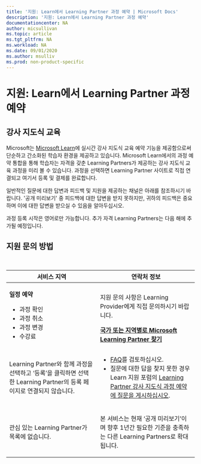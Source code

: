 ```yaml
---
title: '지원: Learn에서 Learning Partner 과정 예약 | Microsoft Docs'
description: '지원: Learn에서 Learning Partner 과정 예약'
documentationcenter: NA 
author: micsullivan
ms.topic: article
ms.tgt_pltfrm: NA
ms.workload: NA
ms.date: 09/01/2020
ms.author: msulliv
ms.prod: non-product-specific
---
```

# 지원: Learn에서 Learning Partner 과정 예약

## 강사 지도식 교육

Microsoft는 [Microsoft Learn](/learn/)에 실시간 강사 지도식 교육 예약 기능을 제공함으로써 단순하고 간소화된 학습자 환경을 제공하고 있습니다. Microsoft Learn에서의 과정 예약 통합을 통해 학습자는 자격을 갖춘 Learning Partners가 제공하는 강사 지도식 교육 과정을 미리 볼 수 있습니다. 과정을 선택하면 Learning Partner 사이트로 직접 연결되고 여기서 등록 및 결제를 완료합니다.  

일반적인 질문에 대한 답변과 피드백 및 지원을 제공하는 채널은 아래를 참조하시기 바랍니다. '공개 미리보기' 중 피드백에 대한 답변을 받지 못하지만, 귀하의 피드백은 중요하며 이에 대한 답변을 받으실 수 있음을 알아두십시오.   

과정 등록 시작은 영어로만 가능합니다. 추가 자격 Learning Partners는 다음 해에 추가될 예정입니다. 

## 지원 문의 방법

<br/>
<div>
<table style="border:0px;">
	<tr>
      <th>서비스 지역</th>
      <th>연락처 정보</th>
    </tr>
    <tbody>
        <tr>
            <td>
                <p><strong>일정 예약</strong></p>
				<ul>
					<li>과정 확인 </li>
					<li>과정 취소</li>
					<li>과정 변경</li>
					<li>수강료</li>
				</ul>
            </td>
            <td>
            <p> 지원 문의 사항은 Learning Provider에게 직접 문의하시기 바랍니다.</p>
            <a href="/learn/certifications/partners#find-a-microsoft-learning-partner-by-country"><strong>국가 또는 지역별로 Microsoft Learning Partner 찾기</strong></a>
            </td>
        </tr>
        <tr>
            <td>
                <p>Learning Partner와 함께 과정을 선택하고 ‘등록’을 클릭하면 선택한 Learning Partner의 등록 페이지로 연결되지 않습니다.</p>
			</td>
			<td>
				<ul>
					<li><a href="/learn/certifications/training-faq">FAQ</a>를 검토하십시오.</li>
					<li>질문에 대한 답을 찾지 못한 경우 Learn 지원 포럼의 <a href="https://trainingsupport.microsoft.com/en-us/iltvilt/forum">Learning Partner 강사 지도식 과정 예약에 질문을 게시하십시오</a>.
</li>
				</ul>
            </td>
        </tr>
        <tr>
            <td>
                <p>관심 있는 Learning Partner가 목록에 없습니다.</p>
            </td>
            <td>
                <p>본 서비스는 현재 ‘공개 미리보기’이며 향후 1년간 필요한 기준을 충족하는 다른 Learning Partners로 확대됩니다. </p>
            </td>
        </tr>
    </tbody>
</table>
</div>
